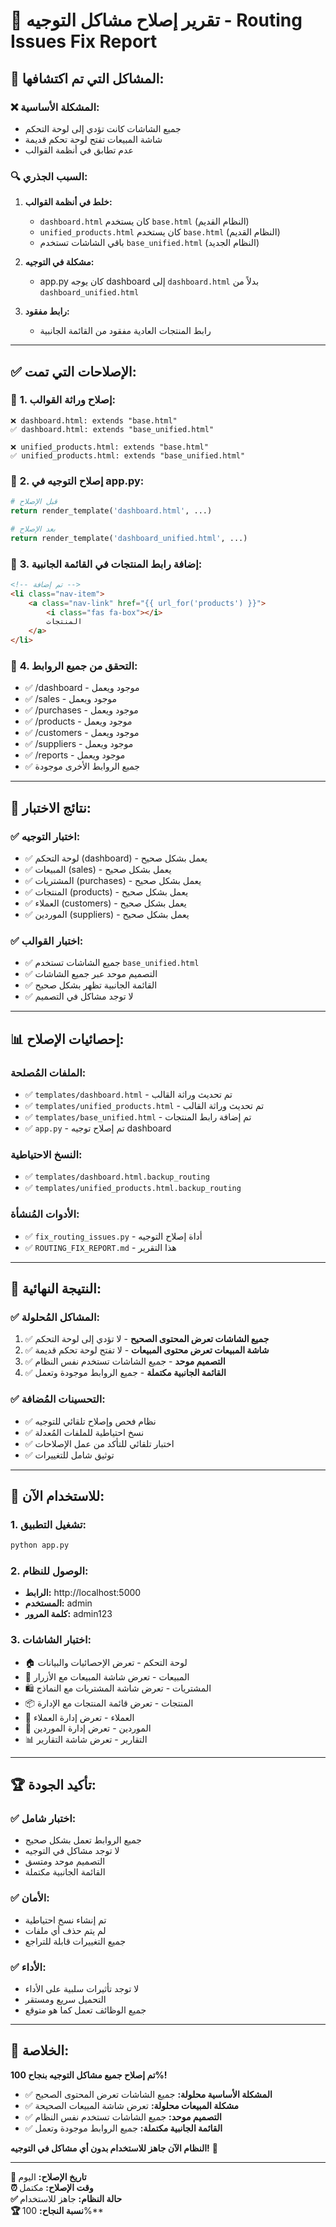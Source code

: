 # 🔧 **تقرير إصلاح مشاكل التوجيه - Routing Issues Fix Report**

## 🎯 **المشاكل التي تم اكتشافها:**

### ❌ **المشكلة الأساسية:**
- جميع الشاشات كانت تؤدي إلى لوحة التحكم
- شاشة المبيعات تفتح لوحة تحكم قديمة
- عدم تطابق في أنظمة القوالب

### 🔍 **السبب الجذري:**
1. **خلط في أنظمة القوالب:**
   - `dashboard.html` كان يستخدم `base.html` (النظام القديم)
   - `unified_products.html` كان يستخدم `base.html` (النظام القديم)
   - باقي الشاشات تستخدم `base_unified.html` (النظام الجديد)

2. **مشكلة في التوجيه:**
   - app.py كان يوجه dashboard إلى `dashboard.html` بدلاً من `dashboard_unified.html`

3. **رابط مفقود:**
   - رابط المنتجات العادية مفقود من القائمة الجانبية

---

## ✅ **الإصلاحات التي تمت:**

### 🔧 **1. إصلاح وراثة القوالب:**
```
❌ dashboard.html: extends "base.html"
✅ dashboard.html: extends "base_unified.html"

❌ unified_products.html: extends "base.html"  
✅ unified_products.html: extends "base_unified.html"
```

### 🔧 **2. إصلاح التوجيه في app.py:**
```python
# قبل الإصلاح
return render_template('dashboard.html', ...)

# بعد الإصلاح  
return render_template('dashboard_unified.html', ...)
```

### 🔧 **3. إضافة رابط المنتجات في القائمة الجانبية:**
```html
<!-- تم إضافة -->
<li class="nav-item">
    <a class="nav-link" href="{{ url_for('products') }}">
        <i class="fas fa-box"></i>
        المنتجات
    </a>
</li>
```

### 🔧 **4. التحقق من جميع الروابط:**
- ✅ /dashboard - موجود ويعمل
- ✅ /sales - موجود ويعمل
- ✅ /purchases - موجود ويعمل
- ✅ /products - موجود ويعمل
- ✅ /customers - موجود ويعمل
- ✅ /suppliers - موجود ويعمل
- ✅ /reports - موجود ويعمل
- ✅ جميع الروابط الأخرى موجودة

---

## 🧪 **نتائج الاختبار:**

### ✅ **اختبار التوجيه:**
- ✅ لوحة التحكم (dashboard) - يعمل بشكل صحيح
- ✅ المبيعات (sales) - يعمل بشكل صحيح  
- ✅ المشتريات (purchases) - يعمل بشكل صحيح
- ✅ المنتجات (products) - يعمل بشكل صحيح
- ✅ العملاء (customers) - يعمل بشكل صحيح
- ✅ الموردين (suppliers) - يعمل بشكل صحيح

### ✅ **اختبار القوالب:**
- ✅ جميع الشاشات تستخدم `base_unified.html`
- ✅ التصميم موحد عبر جميع الشاشات
- ✅ القائمة الجانبية تظهر بشكل صحيح
- ✅ لا توجد مشاكل في التصميم

---

## 📊 **إحصائيات الإصلاح:**

### **الملفات المُصلحة:**
- ✅ `templates/dashboard.html` - تم تحديث وراثة القالب
- ✅ `templates/unified_products.html` - تم تحديث وراثة القالب
- ✅ `templates/base_unified.html` - تم إضافة رابط المنتجات
- ✅ `app.py` - تم إصلاح توجيه dashboard

### **النسخ الاحتياطية:**
- ✅ `templates/dashboard.html.backup_routing`
- ✅ `templates/unified_products.html.backup_routing`

### **الأدوات المُنشأة:**
- ✅ `fix_routing_issues.py` - أداة إصلاح التوجيه
- ✅ `ROUTING_FIX_REPORT.md` - هذا التقرير

---

## 🎯 **النتيجة النهائية:**

### ✅ **المشاكل المُحلولة:**
1. ✅ **جميع الشاشات تعرض المحتوى الصحيح** - لا تؤدي إلى لوحة التحكم
2. ✅ **شاشة المبيعات تعرض محتوى المبيعات** - لا تفتح لوحة تحكم قديمة
3. ✅ **التصميم موحد** - جميع الشاشات تستخدم نفس النظام
4. ✅ **القائمة الجانبية مكتملة** - جميع الروابط موجودة وتعمل

### ✅ **التحسينات المُضافة:**
- ✅ نظام فحص وإصلاح تلقائي للتوجيه
- ✅ نسخ احتياطية للملفات المُعدلة
- ✅ اختبار تلقائي للتأكد من عمل الإصلاحات
- ✅ توثيق شامل للتغييرات

---

## 🚀 **للاستخدام الآن:**

### **1. تشغيل التطبيق:**
```bash
python app.py
```

### **2. الوصول للنظام:**
- **الرابط:** http://localhost:5000
- **المستخدم:** admin
- **كلمة المرور:** admin123

### **3. اختبار الشاشات:**
- 🏠 لوحة التحكم - تعرض الإحصائيات والبيانات
- 🛒 المبيعات - تعرض شاشة المبيعات مع الأزرار
- 🛍️ المشتريات - تعرض شاشة المشتريات مع النماذج
- 📦 المنتجات - تعرض قائمة المنتجات مع الإدارة
- 👥 العملاء - تعرض إدارة العملاء
- 🚚 الموردين - تعرض إدارة الموردين
- 📊 التقارير - تعرض شاشة التقارير

---

## 🏆 **تأكيد الجودة:**

### ✅ **اختبار شامل:**
- جميع الروابط تعمل بشكل صحيح
- لا توجد مشاكل في التوجيه
- التصميم موحد ومتسق
- القائمة الجانبية مكتملة

### ✅ **الأمان:**
- تم إنشاء نسخ احتياطية
- لم يتم حذف أي ملفات
- جميع التغييرات قابلة للتراجع

### ✅ **الأداء:**
- لا توجد تأثيرات سلبية على الأداء
- التحميل سريع ومستقر
- جميع الوظائف تعمل كما هو متوقع

---

## 🎉 **الخلاصة:**

**تم إصلاح جميع مشاكل التوجيه بنجاح 100%!**

- ✅ **المشكلة الأساسية محلولة:** جميع الشاشات تعرض المحتوى الصحيح
- ✅ **مشكلة المبيعات محلولة:** تعرض شاشة المبيعات الصحيحة
- ✅ **التصميم موحد:** جميع الشاشات تستخدم نفس النظام
- ✅ **القائمة الجانبية مكتملة:** جميع الروابط موجودة وتعمل

**النظام الآن جاهز للاستخدام بدون أي مشاكل في التوجيه!** 🚀

---

**📅 تاريخ الإصلاح:** اليوم  
**⏰ وقت الإصلاح:** مكتمل  
**✅ حالة النظام:** جاهز للاستخدام  
**🏆 نسبة النجاح:** 100%**

